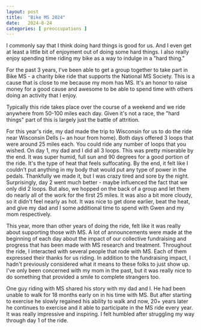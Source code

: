 ```yaml
---
layout: post
title:  "Bike MS 2024"
date:   2024-8-24 
categories: [ preoccupations ]
---
```


I commonly say that I think doing hard things
is good for us. And I even get at least a little
bit of enjoyment out of doing some hard things.
I also really enjoy spending time riding my bike
as a way to indulge in a "hard thing."

For the past 3 years, I've been able to get a
group together to take part in Bike MS - a 
charity bike ride that supports the National MS
Society. This is a cause that is close to me
because my mom has MS. It's an honor to raise 
money for a good cause and awesome to be able 
to spend time with others doing an activity
that I enjoy.

Typically this ride takes place over the
course of a weekend and we ride anywhere from 
50-100 miles each day. Given it's not a race, 
the "hard things" part of this is largely just
the battle of attrition.

For this year's ride, my dad made the trip to
Wisconsin for us to do the ride near Wisconsin 
Dells (~ an hour from home). Both days offered 
3 loops that were around 25 miles each. You could
ride any number of loops that you wished. On day
1, my dad and I did all 3 loops. This was pretty
miserable by the end. It was super humid, full sun
and 90 degrees for a good portion of the ride. It's
the type of heat that feels suffocating. By the end,
it felt like I couldn't put anything in my body
that would put any type of power in the pedals. 
Thankfully we made it, but I was crazy tired and sore
by the night. Surprisingly, day 2 went much better -
maybe influenced the fact that we only did 2 loops. 
But also, we hopped on the back of a group and let them do
nearly all of the work for the first 25 miles. It was
also a bit more cloudy, so it didn't feel nearly as
hot. It was nice to get done earlier, beat the heat,
and give my dad and I some additional time to spend with
Gwen and my mom respectively.

This year, more than other years of doing the ride, felt
like it was really about supporting those with MS. A lot
of announcements were made at the beginning of each day
about the impact of our collective fundraising and 
progress that has been made with MS research and treatment.
Throughout the ride, I interacted with several people
that rode with MS. Each of them expressed their thanks
for us riding. In addition to the fundraising impact,
I hadn't previously considered what it means to these
folks to just show up. I've only been concerned with 
my mom in the past, but it was really nice to do something
that provided a smile to complete strangers too. 

One guy riding with MS shared his story with my dad and I. 
He had been unable to walk for 18 months early on in his
time with MS. But after starting to exercise he slowly
regained his ability to walk and now, 20+ years later 
he continues to exercise and it able to participate in
the MS ride every year. It was really impressive and
inspiring. I felt humbled after struggling
my way through day 1 of the ride.
